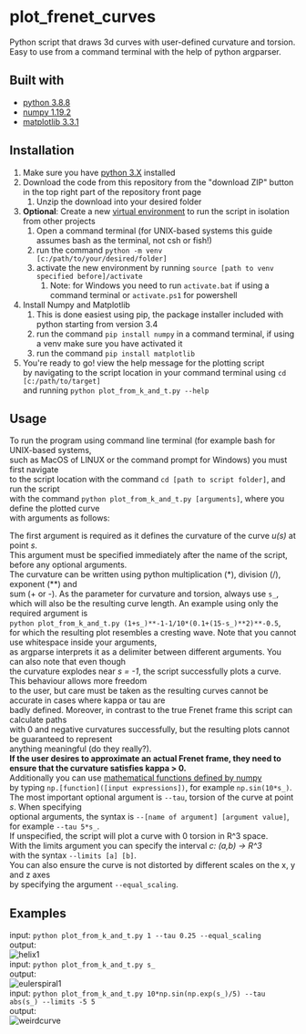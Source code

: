 # plot_frenet_curves
Python script that draws 3d curves with user-defined curvature and torsion. Easy to use from a command terminal with the help of python argparser.

## Built with
* [python 3.8.8](https://www.python.org/)
* [numpy 1.19.2](https://numpy.org/)
* [matplotlib 3.3.1](https://matplotlib.org/)

## Installation
1. Make sure you have [python 3.X](https://www.python.org/downloads/) installed
2. Download the code from this repository from the "download ZIP" button in the top right part of the repository front page  
    1. Unzip the download into your desired folder
2. **Optional**: Create a new [virtual environment](https://docs.python.org/3/tutorial/venv.html) to run the script in isolation from other projects
    1. Open a command terminal (for UNIX-based systems this guide assumes bash as the terminal, not csh or fish!)
    2. run the command `python -m venv [c:/path/to/your/desired/folder]`  
    3. activate the new environment by running `source [path to venv specified before]/activate`  
        1. Note: for Windows you need to run `activate.bat` if using a command terminal or `activate.ps1` for powershell
4. Install Numpy and Matplotlib
    1. This is done easiest using pip, the package installer included with python starting from version 3.4  
    2. run the command `pip install numpy` in a command terminal, if using a venv make sure you have activated it
    3. run the command `pip install matplotlib`    
 5. You're ready to go! view the help message for the plotting script  
 by navigating to the script location in your command terminal using `cd [c:/path/to/target]`  
 and running `python plot_from_k_and_t.py --help`

## Usage
To run the program using command line terminal (for example bash for UNIX-based systems,  
such as MacOS of LINUX or the command prompt for Windows) you must first navigate  
to the script location with the command `cd [path to script folder]`, and run the script  
with the command `python plot_from_k_and_t.py [arguments]`, where you define the plotted curve  
with arguments as follows:  

The first argument is required as it defines the curvature of the curve *u(s)* at point *s*.  
This argument must be specified immediately after the name of the script, before any optional arguments.  
The curvature can be written using python multiplication (\*), division (/), exponent (\*\*) and  
sum (+ or -). As the parameter for curvature and torsion, always use `s_`,  
which will also be the resulting curve length. An example using only the required argument is  
`python plot_from_k_and_t.py (1+s_)**-1-1/10*(0.1+(15-s_)**2)**-0.5`,  
for which the resulting plot resembles a cresting wave. Note that you cannot use whitespace inside your arguments,  
as argparse interprets it as a delimiter between different arguments. You can also note that even though  
the curvature explodes near *s = -1*, the script successfully plots a curve. This behaviour allows more freedom  
to the user, but care must be taken as the resulting curves cannot be accurate in cases where kappa or tau are  
badly defined. Moreover, in contrast to the true Frenet frame this script can calculate paths  
with 0 and negative curvatures successfully, but the resulting plots cannot be guaranteed to represent  
anything meaningful (do they really?).  
**If the user desires to approximate an actual Frenet frame, they need to ensure that the curvature satisfies kappa > 0.**  
Additionally you can use [mathematical functions defined by numpy](https://numpy.org/doc/stable/reference/routines.math.html)  
by typing `np.[function]([input expressions])`, for example `np.sin(10*s_)`.  
The most important optional argument is `--tau`, torsion of the curve at point *s*. When specifying  
optional arguments, the syntax is `--[name of argument] [argument value]`, for example `--tau 5*s_`.  
If unspecified, the script will plot a curve with 0 torsion in R^3 space.  
With the limits argument you can specify the interval *c: (a,b) -> R^3*  
with the syntax `--limits [a] [b]`.  
You can also ensure the curve is not distorted by different scales on the x, y and z axes  
by specifying the argument `--equal_scaling`.

## Examples
input:
`python plot_from_k_and_t.py 1 --tau 0.25 --equal_scaling`  
output:  
![helix1](https://user-images.githubusercontent.com/81294037/137204561-6ed2f864-a7ef-423b-8775-287aba4b8b86.png)  
input:
`python plot_from_k_and_t.py s_`  
output:  
![eulerspiral1](https://user-images.githubusercontent.com/81294037/137204859-c1063cc9-07a3-4453-9317-bc238e9e5860.png)  
input:
`python plot_from_k_and_t.py 10*np.sin(np.exp(s_)/5) --tau abs(s_) --limits -5 5`  
output:  
![weirdcurve](https://user-images.githubusercontent.com/81294037/137205925-c884ceac-78af-4c3e-b14e-ce77f490f9ea.png)
